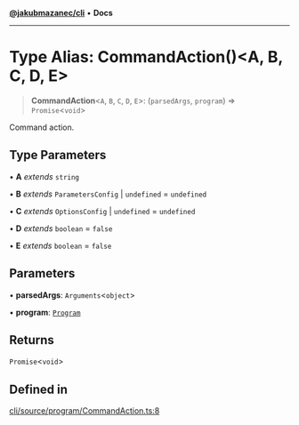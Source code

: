 [**@jakubmazanec/cli**](../README.md) • **Docs**

---

# Type Alias: CommandAction()\<A, B, C, D, E\>

> **CommandAction**\<`A`, `B`, `C`, `D`, `E`\>: (`parsedArgs`, `program`) => `Promise`\<`void`\>

Command action.

## Type Parameters

• **A** _extends_ `string`

• **B** _extends_ `ParametersConfig` \| `undefined` = `undefined`

• **C** _extends_ `OptionsConfig` \| `undefined` = `undefined`

• **D** _extends_ `boolean` = `false`

• **E** _extends_ `boolean` = `false`

## Parameters

• **parsedArgs**: `Arguments`\<`object`\>

• **program**: [`Program`](../classes/Program.md)

## Returns

`Promise`\<`void`\>

## Defined in

[cli/source/program/CommandAction.ts:8](https://github.com/jakubmazanec/tools/blob/053e1fea9cfce27a70a78b00a30cdd281cb0a72b/packages/cli/source/program/CommandAction.ts#L8)

